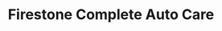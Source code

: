 ---
title: "Firestone Complete Auto Care"
url: /pflugerville/firestone-complete-auto-care/
shop: Autowerkstatt
---